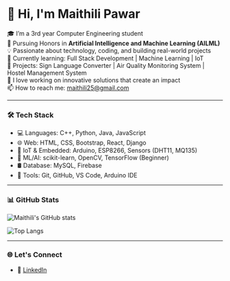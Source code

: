 # 👋 Hi, I'm Maithili Pawar

🎓 I’m a 3rd year Computer Engineering student  
🎯 Pursuing Honors in **Artificial Intelligence and Machine Learning (AILML)**  
💡 Passionate about technology, coding, and building real-world projects  
🌱 Currently learning: Full Stack Development | Machine Learning | IoT  
📂 Projects: Sign Language Converter | Air Quality Monitoring System | Hostel Management System  
🚀 I love working on innovative solutions that create an impact  
📫 How to reach me: maithili25@gmail.com

---

### 🛠️ Tech Stack

- 💻 Languages: C++, Python, Java, JavaScript  
- 🌐 Web: HTML, CSS, Bootstrap, React, Django  
- 🔌 IoT & Embedded: Arduino, ESP8266, Sensors (DHT11, MQ135)  
- 🧠 ML/AI: scikit-learn, OpenCV, TensorFlow (Beginner)  
- 🛢️ Database: MySQL, Firebase  
- 🔧 Tools: Git, GitHub, VS Code, Arduino IDE

---

### 📊 GitHub Stats

![Maithili's GitHub stats](https://github-readme-stats.vercel.app/api?username=05Maithili&show_icons=true&theme=tokyonight)

![Top Langs](https://github-readme-stats.vercel.app/api/top-langs/?username=05Maithili&layout=compact&theme=tokyonight)

---

### 🌐 Let's Connect

- 💼 [LinkedIn](https://www.linkedin.com/in/maithili-pawar2005/)  
 

